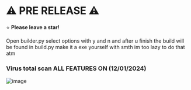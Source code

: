 # ⚠ PRE RELEASE ⚠
⭐ **Please leave a star!**

Open builder.py select options with y and n and after u finish the build will be found in build.py make it a exe yourself with smth im too lazy to do that atm

### Virus total scan ALL FEATURES ON (12/01/2024)

![image](https://i.imgur.com/pUhKqXR.png)
